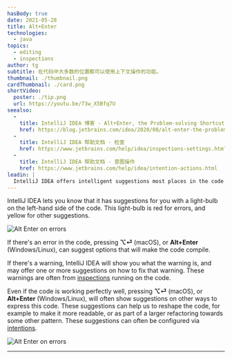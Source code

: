 ```yaml
---
hasBody: true
date: 2021-05-28
title: Alt+Enter
technologies:
  - java
topics:
  - editing
  - inspections
author: tg
subtitle: 在代码中大多数的位置都可以使用上下文操作的功能。
thumbnail: ./thumbnail.png
cardThumbnail: ./card.png
shortVideo:
  poster: ./tip.png
  url: https://youtu.be/73w_X5Bfq7U
seealso:
  - 
    title: IntelliJ IDEA 博客 - Alt+Enter, the Problem-solving Shortcut
    href: https://blog.jetbrains.com/idea/2020/08/alt-enter-the-problem-solving-shortcut/
  - 
    title: IntelliJ IDEA 帮助文档 - 检查
    href: https://www.jetbrains.com/help/idea/inspections-settings.html
  - 
    title: IntelliJ IDEA 帮助文档 - 意图操作
    href: https://www.jetbrains.com/help/idea/intention-actions.html
leadin: |
  IntelliJ IDEA offers intelligent suggestions most places in the code. It can offer fixes for compiler errors and inspection warnings. It can even use intentions to suggest other ways in which you could write code even if there's no warning or error.
---
```


  IntelliJ IDEA lets you know that it has suggestions for you with a light-bulb on the left-hand side of the code. This light-bulb is red for errors, and yellow for other suggestions.

![Alt Enter on errors](red-light-bulb.png)

  If there's an error in the code, pressing **⌥⏎** (macOS), or **Alt+Enter** (Windows/Linux), can suggest options that will make the code compile.

  If there's a warning, IntelliJ IDEA will show you what the warning is, and may offer one or more suggestions on how to fix that warning. These warnings are often from [inspections](../../topics/inspections/) running on the code.

  Even if the code is working perfectly well, pressing **⌥⏎** (macOS), or **Alt+Enter** (Windows/Linux), will often show suggestions on other ways to express this code. These suggestions can help us to reshape the code, for example to make it more readable, or as part of a larger refactoring towards some other pattern. These suggestions can often be configured via [intentions](https://www.jetbrains.com/help/idea/intention-actions.html).

![Alt Enter on errors](suggestions-on-working-code.png)


---
